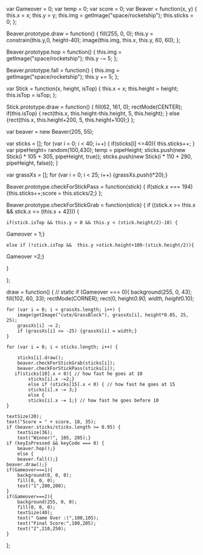 var Gameover = 0; 
var temp = 0;
var score = 0;
var Beaver = function(x, y) {
    this.x = x;
    this.y = y;
    this.img = getImage("space/rocketship");
    this.sticks = 0;
};

Beaver.prototype.draw = function() {
    fill(255, 0, 0);
    this.y = constrain(this.y,0, height-40);
    image(this.img, this.x, this.y, 60, 60);
};

Beaver.prototype.hop = function() {
    this.img = getImage("space/rocketship");
    this.y -= 5;
};

Beaver.prototype.fall = function() {
    this.img = getImage("space/rocketship");
    this.y += 5;
};

var Stick = function(x, height, isTop) {
    this.x = x;
    this.height = height;
    this.isTop = isTop;
};

Stick.prototype.draw = function() {
    fill(62, 161, 0);
    rectMode(CENTER);
    if(this.isTop) {
        rect(this.x, this.height-this.height, 5, this.height); }
        else {rect(this.x, this.height+200, 5, this.height+100);}
};

var beaver = new Beaver(205, 55);

var sticks = [];
for (var i = 0; i < 40; i++) { 
    if(sticks[i] <=40){
        this.sticks++;
    }
    var pipeHeight= random(100,430);
    temp = pipeHeight;
    sticks.push(new Stick(i * 105 + 305, pipeHeight, true));
    sticks.push(new Stick(i * 110 + 290, pipeHeight, false));
}

var grassXs = [];
for (var i = 0; i < 25; i++) {grassXs.push(i*20);}

Beaver.prototype.checkForStickPass = function(stick) {
    if(stick.x === 194){this.sticks++;score = this.sticks/2;}
};

Beaver.prototype.checkForStickGrab = function(stick) {
    if ((stick.x >= this.x && stick.x <= (this.x + 42))) {
        
    if(stick.isTop && this.y > 0 && this.y < (stick.height/2)-10) {
                    
Gameover = 1;}
     
    else if (!stick.isTop &&  this.y >stick.height+100-(stick.height/2)){
           
Gameover =2;}

}
    
};

draw = function() {
    // static
    if (Gameover === 0){
    background(255, 0, 43);
    fill(102, 60, 33);
    rectMode(CORNER);
    rect(0, height*0.90, width, height*0.10);
    
    for (var i = 0; i < grassXs.length; i++) {
        image(getImage("cute/GrassBlock"), grassXs[i], height*0.85, 25, 25);
        grassXs[i] -= 2;
        if (grassXs[i] <= -25) {grassXs[i] = width;}
    }
    
    for (var i = 0; i < sticks.length; i++) {
       
        sticks[i].draw();
        beaver.checkForStickGrab(sticks[i]);
        beaver.checkForStickPass(sticks[i]);
       if(sticks[10].x < 0){ // how fast he goes at 10
            sticks[i].x -=2;}
            else if (sticks[15].x < 0) { // how fast he goes at 15
            sticks[i].x -= 3;}
            else {
            sticks[i].x -= 1;} // how fast he goes before 10
    }
    
    textSize(20);
    text("Score = " + score, 18, 35);
    if (beaver.sticks/sticks.length >= 0.95) {
        textSize(36);
        text("Winner!", 105, 205);}
    if (keyIsPressed && keyCode === 0) {
        beaver.hop();}
        else {
        beaver.fall();}
    beaver.draw();}
    if(Gameover===1){
        background(0, 0, 0);
        fill(0, 0, 0);
        text("1",200,200);
    }
    if(Gameover===2){
        background(255, 0, 0);
        fill(0, 0, 0);
        textSize(40);
        text(" Game Over :(",100,105);
        text("Final Score:",100,205);
        text("2",210,250);
    }
};
